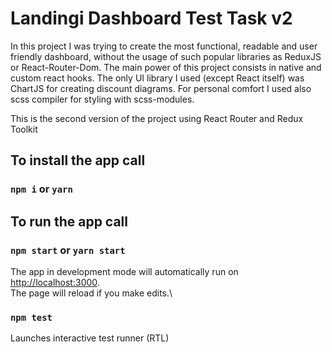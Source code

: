 # Landingi Dashboard Test Task v2

In this project I was trying to create the most functional, readable and user friendly dashboard, without the usage of such popular libraries as ReduxJS or React-Router-Dom. The main power of this project consists in native and custom react hooks. The only UI library I used (except React itself) was ChartJS for creating discount diagrams. For personal comfort I used also scss compiler for styling with scss-modules.

This is the second version of the project using React Router and Redux Toolkit

## To install the app call

### `npm i` or `yarn`

## To run the app call

### `npm start` or `yarn start`

The app in development mode will automatically run on [http://localhost:3000](http://localhost:3000).\
The page will reload if you make edits.\

### `npm test`

Launches interactive test runner (RTL)